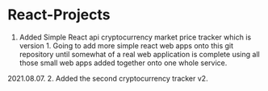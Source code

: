 # React-Projects

1. Added Simple React api cryptocurrency market price tracker which is version 1. 
Going to add more simple react web apps onto this git repository until somewhat of a real web application is complete using all those small web apps added together onto one whole service. 

2021.08.07.
2. Added the second cryptocurrency tracker v2. 

